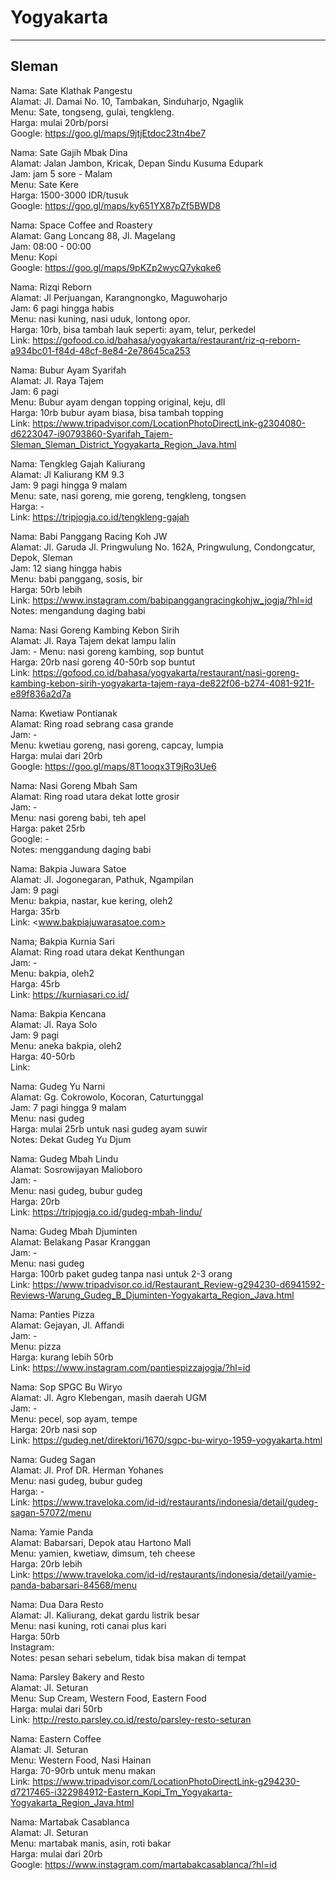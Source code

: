 # Yogyakarta

---

## Sleman

Nama: Sate Klathak Pangestu  
Alamat: Jl. Damai No. 10, Tambakan, Sinduharjo, Ngaglik  
Menu: Sate, tongseng, gulai, tengkleng.  
Harga: mulai 20rb/porsi  
Google: <https://goo.gl/maps/9jtjEtdoc23tn4be7>  

Nama: Sate Gajih Mbak Dina  
Alamat: Jalan Jambon, Kricak, Depan Sindu Kusuma Edupark  
Jam: jam 5 sore - Malam  
Menu: Sate Kere  
Harga: 1500-3000 IDR/tusuk  
Google: <https://goo.gl/maps/ky651YX87pZf5BWD8>  

Nama: Space Coffee and Roastery  
Alamat: Gang Loncang 88, Jl. Magelang  
Jam: 08:00 - 00:00  
Menu: Kopi  
Google: <https://goo.gl/maps/9pKZp2wycQ7ykqke6>  

Nama: Rizqi Reborn  
Alamat: Jl Perjuangan, Karangnongko, Maguwoharjo  
Jam: 6  pagi hingga habis  
Menu: nasi kuning, nasi uduk, lontong opor.  
Harga:  10rb, bisa tambah lauk seperti: ayam, telur, perkedel  
Link: <https://gofood.co.id/bahasa/yogyakarta/restaurant/riz-q-reborn-a934bc01-f84d-48cf-8e84-2e78645ca253>  

Nama: Bubur Ayam Syarifah  
Alamat: Jl. Raya Tajem  
Jam: 6 pagi  
Menu: Bubur ayam dengan topping original, keju, dll  
Harga: 10rb bubur ayam biasa, bisa tambah topping  
Link: <https://www.tripadvisor.com/LocationPhotoDirectLink-g2304080-d6223047-i90793860-Syarifah_Tajem-Sleman_Sleman_District_Yogyakarta_Region_Java.html>  

Nama: Tengkleg Gajah Kaliurang  
Alamat: Jl Kaliurang KM 9.3  
Jam: 9 pagi hingga 9 malam  
Menu: sate, nasi goreng, mie goreng, tengkleng, tongsen  
Harga: -  
Link: <https://tripjogja.co.id/tengkleng-gajah>  

Nama: Babi Panggang Racing Koh JW  
Alamat: Jl. Garuda Jl. Pringwulung No. 162A, Pringwulung, Condongcatur, Depok, Sleman  
Jam: 12 siang hingga habis  
Menu: babi panggang, sosis, bir  
Harga: 50rb lebih  
Link: <https://www.instagram.com/babipanggangracingkohjw_jogja/?hl=id>  
Notes: mengandung daging babi  

Nama: Nasi Goreng Kambing Kebon Sirih  
Alamat: Jl. Raya Tajem dekat lampu lalin  
Jam: -
Menu: nasi goreng kambing, sop buntut  
Harga: 20rb nasi goreng 40-50rb sop buntut  
Link: <https://gofood.co.id/bahasa/yogyakarta/restaurant/nasi-goreng-kambing-kebon-sirih-yogyakarta-tajem-raya-de822f06-b274-4081-921f-e89f836a2d7a>  

Nama: Kwetiaw Pontianak  
Alamat: Ring road sebrang casa grande  
Jam: -  
Menu: kwetiau goreng, nasi goreng, capcay, lumpia  
Harga: mulai dari 20rb  
Google: <https://goo.gl/maps/8T1ooqx3T9jRo3Ue6>  

Nama: Nasi Goreng Mbah Sam  
Alamat: Ring road utara dekat lotte grosir  
Jam: -  
Menu: nasi goreng babi, teh apel  
Harga: paket 25rb  
Google: -  
Notes: menggandung daging babi  

Nama: Bakpia Juwara Satoe  
Alamat: Jl. Jogonegaran, Pathuk, Ngampilan  
Jam: 9 pagi  
Menu: bakpia, nastar, kue kering, oleh2  
Harga: 35rb  
Link: <www.bakpiajuwarasatoe.com>  

Nama; Bakpia Kurnia Sari  
Alamat: Ring road utara dekat Kenthungan  
Jam: -  
Menu: bakpia, oleh2  
Harga: 45rb  
Link: <https://kurniasari.co.id/>  

Nama: Bakpia Kencana  
Alamat: Jl. Raya Solo  
Jam: 9 pagi  
Menu: aneka bakpia, oleh2  
Harga: 40-50rb  
Link:  

Nama: Gudeg Yu Narni  
Alamat: Gg. Cokrowolo, Kocoran, Caturtunggal  
Jam: 7 pagi hingga 9 malam  
Menu: nasi gudeg  
Harga: mulai 25rb untuk nasi gudeg ayam suwir  
Notes: Dekat Gudeg Yu Djum  

Nama: Gudeg Mbah Lindu  
Alamat: Sosrowijayan Malioboro  
Jam: -  
Menu: nasi gudeg, bubur gudeg  
Harga: 20rb  
Link: <https://tripjogja.co.id/gudeg-mbah-lindu/>  

Nama: Gudeg Mbah Djuminten  
Alamat: Belakang Pasar Kranggan  
Jam: -  
Menu: nasi gudeg  
Harga: 100rb paket gudeg tanpa nasi untuk 2-3 orang  
Link: <https://www.tripadvisor.co.id/Restaurant_Review-g294230-d6941592-Reviews-Warung_Gudeg_B_Djuminten-Yogyakarta_Region_Java.html>  

Nama: Panties Pizza  
Alamat: Gejayan, Jl. Affandi  
Jam: -  
Menu: pizza  
Harga: kurang lebih 50rb  
Link: <https://www.instagram.com/pantiespizzajogja/?hl=id>  

Nama: Sop SPGC Bu Wiryo  
Alamat: Jl. Agro Klebengan, masih daerah UGM  
Jam: -  
Menu: pecel, sop ayam, tempe  
Harga: 20rb nasi sop  
Link: <https://gudeg.net/direktori/1670/sgpc-bu-wiryo-1959-yogyakarta.html>  

Nama: Gudeg Sagan  
Alamat: Jl. Prof DR. Herman Yohanes  
Menu: nasi gudeg, bubur gudeg  
Harga: -  
Link: <https://www.traveloka.com/id-id/restaurants/indonesia/detail/gudeg-sagan-57072/menu>  

Nama: Yamie Panda  
Alamat: Babarsari, Depok atau Hartono Mall  
Menu: yamien, kwetiaw, dimsum, teh cheese  
Harga: 20rb lebih  
Link: <https://www.traveloka.com/id-id/restaurants/indonesia/detail/yamie-panda-babarsari-84568/menu>  

Nama: Dua Dara Resto  
Alamat: Jl. Kaliurang, dekat gardu listrik besar  
Menu: nasi kuning, roti canai plus kari  
Harga: 50rb  
Instagram:  
Notes: pesan sehari sebelum, tidak bisa makan di tempat  

Nama: Parsley Bakery and Resto  
Alamat: Jl. Seturan  
Menu: Sup Cream, Western Food, Eastern Food  
Harga: mulai dari 50rb  
Link: <http://resto.parsley.co.id/resto/parsley-resto-seturan>  

Nama: Eastern Coffee  
Alamat: Jl. Seturan  
Menu: Western Food, Nasi Hainan  
Harga: 70-90rb untuk menu makan  
Link: <https://www.tripadvisor.com/LocationPhotoDirectLink-g294230-d7217465-i322984912-Eastern_Kopi_Tm_Yogyakarta-Yogyakarta_Region_Java.html>  

Nama: Martabak Casablanca  
Alamat: Jl. Seturan  
Menu: martabak manis, asin, roti bakar  
Harga: mulai dari 20rb  
Google: <https://www.instagram.com/martabakcasablanca/?hl=id>  
